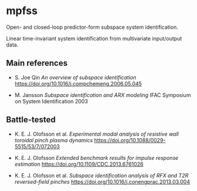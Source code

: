 # mpfss
Open- and closed-loop predictor-form subspace system identification.

Linear time-invariant system identification from multivariate input/output data.

## Main references

* S. Joe Qin _An overview of subspace identification_
https://doi.org/10.1016/j.compchemeng.2006.05.045

* M. Jansson _Subspace identification and ARX modeling_
IFAC Symposium on System Identification 2003

## Battle-tested

* K. E. J. Olofsson et al. _Experimental modal analysis of resistive wall toroidal pinch plasma dynamics_
https://doi.org/10.1088/0029-5515/53/7/072003

* K. E. J. Olofsson _Extended benchmark results for impulse response estimation_
https://doi.org/10.1109/CDC.2013.6761026

* K. E. J. Olofsson et al. _Subspace identification analysis of RFX and T2R reversed-field pinches_
https://doi.org/10.1016/j.conengprac.2013.03.004
